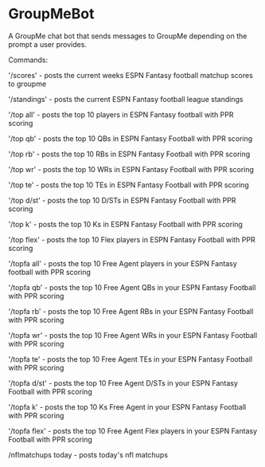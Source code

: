 # GroupMeBot

A GroupMe chat bot that sends messages to GroupMe depending on the prompt a user provides. 


Commands:

'/scores' - posts the current weeks ESPN Fantasy football matchup scores to groupme 

'/standings' - posts the current ESPN Fantasy football league standings

'/top all' - posts the top 10 players in ESPN Fantasy football with PPR scoring

'/top qb' - posts the top 10 QBs in ESPN Fantasy Football with PPR scoring

'/top rb' - posts the top 10 RBs in ESPN Fantasy Football with PPR scoring

'/top wr' - posts the top 10 WRs in ESPN Fantasy Football with PPR scoring

'/top te' - posts the top 10 TEs in ESPN Fantasy Football with PPR scoring

'/top d/st' - posts the top 10 D/STs in ESPN Fantasy Football with PPR scoring

'/top k' - posts the top 10 Ks in ESPN Fantasy Football with PPR scoring

'/top flex' - posts the top 10 Flex players in ESPN Fantasy Football with PPR scoring

'/topfa all' - posts the top 10 Free Agent players in your ESPN Fantasy football with PPR scoring

'/topfa qb' - posts the top 10 Free Agent QBs in your ESPN Fantasy Football with PPR scoring

'/topfa rb' - posts the top 10 Free Agent RBs in your ESPN Fantasy Football with PPR scoring

'/topfa wr' - posts the top 10 Free Agent WRs in your ESPN Fantasy Football with PPR scoring

'/topfa te' - posts the top 10 Free Agent TEs in your ESPN Fantasy Football with PPR scoring

'/topfa d/st' - posts the top 10 Free Agent D/STs in your ESPN Fantasy Football with PPR scoring

'/topfa k' - posts the top 10 Ks Free Agent in your ESPN Fantasy Football with PPR scoring

'/topfa flex' - posts the top 10 Free Agent Flex players in your ESPN Fantasy Football with PPR scoring

/nflmatchups today - posts today's nfl matchups 
